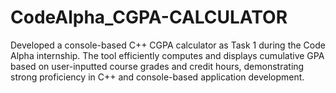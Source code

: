# CodeAlpha_CGPA-CALCULATOR
Developed a console-based C++ CGPA calculator as Task 1 during the Code Alpha internship. The tool efficiently computes and displays cumulative GPA based on user-inputted course grades and credit hours, demonstrating strong proficiency in C++ and console-based application development.
